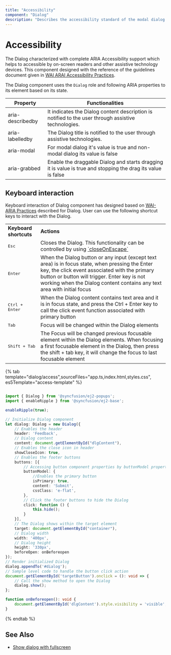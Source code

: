 ```yaml
---
title: "Accessibility"
component: "Dialog"
description: "Describes the accessibility standard of the modal dialog box control such as WAI-ARIA attributes, keyboard interaction, and theming."
---
```


# Accessibility

The Dialog characterized with complete ARIA Accessibility support which helps to accessible
by on-screen readers and other assistive technology devices. This component designed with the
reference of the guidelines document given in [WAI ARAI Accessibility Practices](https://www.w3.org/TR/wai-aria-practices-1.1/#dialog_modal).

The Dialog component uses the `Dialog` role and following ARIA properties to its element based on its state.

| **Property** | **Functionalities** |
| --- | --- |
| aria-describedby | It indicates the Dialog content description is notified to the user through assistive technologies. |
| aria-labelledby | The Dialog title is notified to the user through assistive technologies. |
| aria-modal | For modal dialog it's value is true and non-modal dialog its value is false |
| aria-grabbed | Enable the draggable Dialog and starts dragging it is value is true and stopping the drag its value is false |

## Keyboard interaction

Keyboard interaction of Dialog component has designed based on
[WAI-ARIA Practices](https://www.w3.org/TR/wai-aria-practices-1.1/#dialog_modal) described for Dialog.
User can use the following shortcut keys to interact with the Dialog.

<!-- markdownlint-disable MD033 -->
<table>
<tr>
<td>
<b>Keyboard shortcuts</b></td><td>
<b>Actions</b></td></tr>
<tr>
<td>
<kbd>Esc</kbd></td><td>
Closes the Dialog. This functionality can be controlled by using
<a href="https://ej2.syncfusion.com/javascript/documentation/api/dialog/#closeonescape" target="_blank"> `closeOnEscape`</a> </td></tr>
<tr>
<td>
<kbd>Enter</kbd></td><td>
When the Dialog button or any input (except text area) is in focus state, when
pressing the Enter key, the click event associated with the primary button or button will
trigger. Enter key is not working when the Dialog content contains any text area with
initial focus</td></tr>
<tr>
<td>
<kbd>Ctrl + Enter</kbd></td><td>
When the Dialog content contains text area and it is in focus state, and press the Ctrl + Enter
key to call the click event
function associated with primary button</td></tr>
<tr>
<td>
<kbd>Tab</kbd></td><td>
Focus will be changed within the Dialog elements</td></tr>
<tr>
<td>
<kbd>Shift + Tab</kbd></td><td>
The Focus will be changed previous focusable element within the Dialog elements. When focusing a
first focusable element in the Dialog, then press the shift + tab key, it will change the focus
to last focusable element</td></tr>
</table>

{% tab template="dialog/access",sourceFiles="app.ts,index.html,styles.css", es5Template="access-template" %}

```typescript

import { Dialog } from '@syncfusion/ej2-popups';
import { enableRipple } from '@syncfusion/ej2-base';

enableRipple(true);

// Initialize Dialog component
let dialog: Dialog = new Dialog({
    // Enables the header
    header: 'Feedback',
    // Dialog content
    content: document.getElementById("dlgContent"),
    // Enables the close icon in header
    showCloseIcon: true,
    // Enables the footer buttons
    buttons: [{
        // Accessing button component properties by buttonModel property
        buttonModel: {
            //Enables the primary button
            isPrimary: true,
            content: 'Submit',
            cssClass: 'e-flat',
        },
        // Click the footer buttons to hide the Dialog
        click: function () {
            this.hide();
        }
    }],
    // The Dialog shows within the target element
    target: document.getElementById("container"),
    // Dialog width
    width: '400px',
    // Dialog height
    height: '330px',
    beforeOpen: onBeforeopen
});
// Render initialized Dialog
dialog.appendTo('#dialog');
// Sample level code to handle the button click action
document.getElementById('targetButton').onclick = (): void => {
    // Call the show method to open the Dialog
    dialog.show();
};

function onBeforeopen(): void {
    document.getElementById('dlgContent').style.visibility = 'visible';
}

```

{% endtab %}

## See Also

* [Show dialog with fullscreen](./how-to/show-dialog-with-full-screen/)
